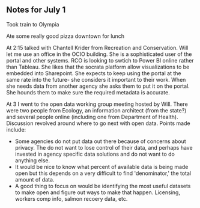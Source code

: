 ## Notes for July 1

Took train to Olympia

Ate some really good pizza downtown for lunch

At 2:15 talked with Chantell Krider from Recreation and Conservation.  Will let me use an office in the OCIO building. She is a sophisticated user of the portal and other systems.  RCO is looking to swtich to Power BI online rather than Tableau. She likes that the socrata platform allow visualizations to be embedded into Sharepoint.  She expects to keep using the portal at the same rate into the future- she considers it important to their work.  When she needs data from another agency she asks them to put it on the portal.  She hounds them to make sure the required metadata is accurate.

At 3 I went to the open data working group meeting hosted by Will. There were two people from Ecology, an information architect (from the state?) and several people online (including one from Department of Health).  Discussion revolved around where to go next with open data. Points made include:
* Some agencies do not put data out there because of concerns about privacy.  The do not want to lose control of their data, and perhaps have invested in agency specific data solutions and do not want to do anything else.
* It would be nice to know what percent of available data is being made open but this depends on a very difficult to find 'denominator,' the total amount of data.
* A good thing to focus on would be identifying the most useful datasets to make open and figure out ways to make that happen.  Licensing, workers comp info, salmon recoery data, etc.

